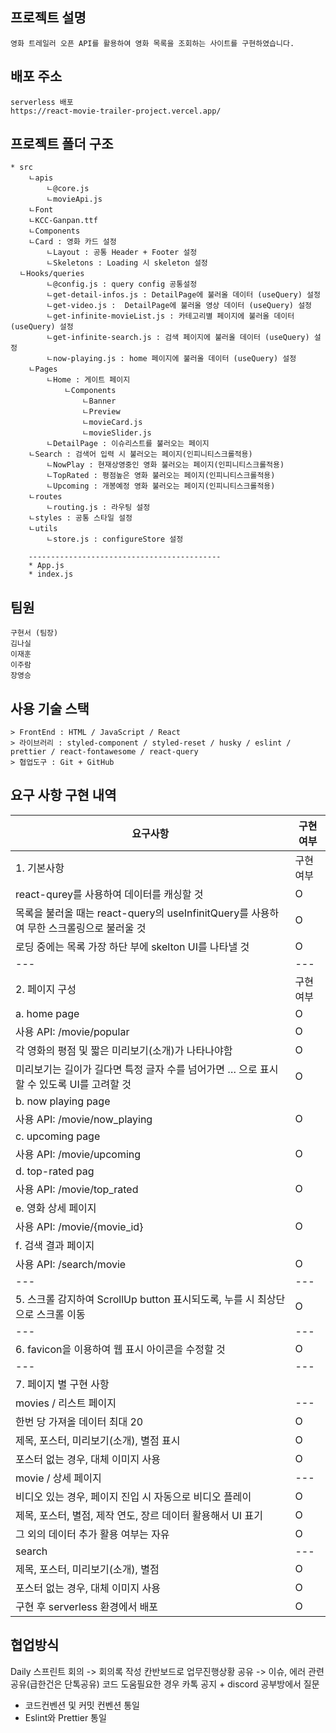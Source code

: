 ## 프로젝트 설명

    영화 트레일러 오픈 API를 활용하여 영화 목록을 조회하는 사이트를 구현하였습니다.

## 배포 주소

    serverless 배포
    https://react-movie-trailer-project.vercel.app/

## 프로젝트 폴더 구조

    * src
        ㄴapis
            ㄴ@core.js
            ㄴmovieApi.js
        ㄴFont
		ㄴKCC-Ganpan.ttf
        ㄴComponents
		ㄴCard : 영화 카드 설정
            ㄴLayout : 공통 Header + Footer 설정
            ㄴSkeletons : Loading 시 skeleton 설정
	  ㄴHooks/queries
            ㄴ@config.js : query config 공통설정
            ㄴget-detail-infos.js : DetailPage에 불러올 데이터 (useQuery) 설정
            ㄴget-video.js :  DetailPage에 불러올 영상 데이터 (useQuery) 설정
            ㄴget-infinite-movieList.js : 카테고리별 페이지에 불러올 데이터 (useQuery) 설정
            ㄴget-infinite-search.js : 검색 페이지에 불러올 데이터 (useQuery) 설정
            ㄴnow-playing.js : home 페이지에 불러올 데이터 (useQuery) 설정
        ㄴPages
            ㄴHome : 게이트 페이지
                ㄴComponents
                    ㄴBanner
                    ㄴPreview
                    ㄴmovieCard.js
                    ㄴmovieSlider.js
            ㄴDetailPage : 이슈리스트를 불러오는 페이지
		ㄴSearch : 검색어 입력 시 불러오는 페이지(인피니티스크롤적용)
            ㄴNowPlay : 현재상영중인 영화 불러오는 페이지(인피니티스크롤적용)
            ㄴTopRated : 평점높은 영화 불러오는 페이지(인피니티스크롤적용)
            ㄴUpcoming : 개봉예정 영화 불러오는 페이지(인피니티스크롤적용)
        ㄴroutes
            ㄴrouting.js : 라우팅 설정
        ㄴstyles : 공통 스타일 설정
        ㄴutils
            ㄴstore.js : configureStore 설정

        -------------------------------------------
        * App.js
        * index.js

## 팀원

    구현서 (팀장)
    김나실
    이재훈
    이주람
    장영승

## 사용 기술 스택

    > FrontEnd : HTML / JavaScript / React
    > 라이브러리 : styled-component / styled-reset / husky / eslint / prettier / react-fontawesome / react-query
    > 협업도구 : Git + GitHub

## 요구 사항 구현 내역


| 요구사항                              | 구현여부 |
| ------------------------------------- | -------- |
| 1. 기본사항                         | 구현여부 |
| react-qurey를 사용하여 데이터를 캐싱할 것                     | O        |
| 목록을 불러올 때는 react-query의 useInfinitQuery를 사용하여 무한 스크롤링으로 불러울 것       | O        |
| 로딩 중에는 목록 가장 하단 부에 skelton UI를 나타낼 것           | O        |
| ---                                   | ---      |
| 2. 페이지 구성                        | 구현여부 |
| a. home page           | O        |
| 사용 API: /movie/popular           | O        |
| 각 영화의 평점 및 짧은 미리보기(소개)가 나타나야함           | O        |
| 미리보기는 길이가 길다면 특정 글자 수를 넘어가면 … 으로 표시할 수 있도록 UI를 고려할 것           | O        |
| b. now playing page           |         |
| 사용 API: /movie/now_playing           | O        |
| c. upcoming page          |         |
| 사용 API: /movie/upcoming           | O        |
| d. top-rated pag          |         |
| 사용 API: /movie/top_rated        | O        |
| e. 영화 상세 페이지          |         |
| 사용 API: /movie/{movie_id}        | O        |
| f. 검색 결과 페이지          |         |
| 사용 API: /search/movie        | O        |
| ---                                   | ---      |
| 5. 스크롤 감지하여 ScrollUp button 표시되도록, 누를 시 최상단으로 스크롤 이동                       | O        |
| ---                                   | ---      |
| 6. favicon을 이용하여 웹 표시 아이콘을 수정할 것                               | O |
| ---                                   | ---      |
| 7. 페이지 별 구현 사항            |        |
| movies / 리스트 페이지            | ---        |
| 한번 당 가져올 데이터 최대 20            | O        |
| 제목, 포스터, 미리보기(소개), 별점 표시           | O        |
| 포스터 없는 경우, 대체 이미지 사용            | O        |
| movie / 상세 페이지            | ---         |
| 비디오 있는 경우, 페이지 진입 시 자동으로 비디오 플레이           | O        |
| 제목, 포스터, 별점, 제작 연도, 장르 데이터 활용해서 UI 표기           | O        |
| 그 외의 데이터 추가 활용 여부는 자유            | O        |
| search            | ---         |
| 제목, 포스터, 미리보기(소개), 별점           | O        |
| 포스터 없는 경우, 대체 이미지 사용            | O        |
| 구현 후 serverless 환경에서 배포      | O        |


## 협업방식

Daily 스프린트 회의 -> 회의록 작성
칸반보드로 업무진행상황 공유 -> 이슈, 에러 관련 공유(급한건은 단톡공유)
코드 도움필요한 경우 카톡 공지 + discord 공부방에서 질문
+ 코드컨벤션 및 커밋 컨벤션 통일
+ Eslint와 Prettier 통일

